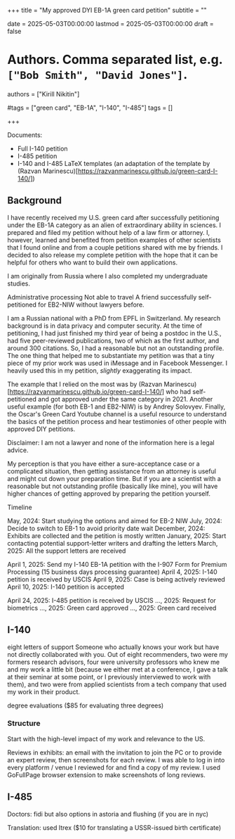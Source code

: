 +++
title = "My approved DYI EB-1A green card petition"
subtitle = ""

date = 2025-05-03T00:00:00
lastmod = 2025-05-03T00:00:00
draft = false

# Authors. Comma separated list, e.g. `["Bob Smith", "David Jones"]`.
authors = ["Kirill Nikitin"]

#tags = ["green card", "EB-1A", "I-140", "I-485"]
tags = []

+++

Documents:
- Full I-140 petition
- I-485 petition
- I-140 and I-485 LaTeX templates (an adaptation of the template by (Razvan Marinescu)[https://razvanmarinescu.github.io/green-card-I-140/])

## Background

I have recently received my U.S. green card after successfully petitioning under the EB-1A category as an alien of extraordinary ability in sciences. 
I prepared and filed my petition without help of a law firm or attorney. I, however, learned and benefited from petition examples of other scientists that I found online and from a couple petitions shared with me by friends. I decided to also release my complete petition with the hope that it can be helpful for others who want to build their own applications.

I am originally from Russia where I also completed my undergraduate studies.

Administrative processing
Not able to travel
A friend successfully self-petitioned for EB2-NIW without lawyers before.


I am a Russian national with a PhD from EPFL in Switzerland. My research background is in data privacy and computer security. At the time of petitioning, I had just finished my third year of being a postdoc in the U.S., had five peer-reviewed publications, two of which as the first author, and around 300 citations. So, I had a reasonable but not an outstanding profile. The one thing that helped me to substantiate my petition was that a tiny piece of my prior work was used in iMessage and in Facebook Messenger. I heavily used this in my petition, _slightly_ exaggerating its impact.

The example that I relied on the most was by (Razvan Marinescu)[https://razvanmarinescu.github.io/green-card-I-140/] who had self-petitioned and got approved under the same category in 2021. Another useful example (for both EB-1 and EB2-NIW) is by Andrey Solovyev. Finally, the Oscar's Green Card Youtube channel is a useful resource to understand the basics of the petition process and hear testimonies of other people with approved DIY petitions.

Disclaimer: I am not a lawyer and none of the information here is a legal advice.

My perception is that you have either a sure-acceptance case or a complicated situation, then getting assistance from an attorney is useful and might cut down your preparation time. But if you are a scientist with a reasonable but not outstanding profile (basically like mine), you will have higher chances of getting approved by preparing the petition yourself.

Timeline

May, 2024: Start studying the options and aimed for EB-2 NIW
July, 2024: Decide to switch to EB-1 to avoid priority date wait
December, 2024: Exhibits are collected and the petition is mostly written
January, 2025: Start contacting potential support-letter writers and drafting the letters
March, 2025: All the support letters are received

April 1, 2025: Send my I-140 EB-1A petition with the I-907 Form for Premium Processing (15 business days processing guarantee)
April 4, 2025: I-140 petition is received by USCIS
April 9, 2025: Case is being actively reviewed
April 10, 2025: I-140 petition is accepted

April 24, 2025: I-485 petition is received by USCIS
..., 2025: Request for biometrics
..., 2025: Green card approved
..., 2025: Green card received


## I-140

eight letters of support
Someone who actually knows your work but have not directly collaborated with you. Out of eight recommenders, two were my formers research advisors, four were university professors who knew me and my work a little bit (because we either met at a conference, I gave a talk at their seminar at some point, or I previously interviewed to work with them), and two were from applied scientists from a tech company that used my work in their product.

degree evaluations ($85 for evaluating three degrees)

### Structure

Start with the high-level impact of my work and relevance to the US.

Reviews in exhibits: an email with the invitation to join the PC or to provide an expert review, then screenshots for each review.
I was able to log in into every platform / venue I reviewed for and find a copy of my review.
I used GoFullPage browser extension to make screenshots of long reviews.



## I-485

Doctors: fidi but also options in astoria and flushing (if you are in nyc)

Translation: used Itrex ($10 for translating a USSR-issued birth certificate)
